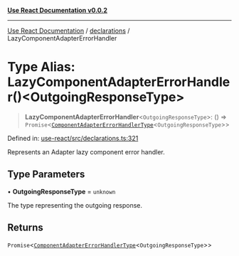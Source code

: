 [**Use React Documentation v0.0.2**](../../README.md)

***

[Use React Documentation](../../modules.md) / [declarations](../README.md) / LazyComponentAdapterErrorHandler

# Type Alias: LazyComponentAdapterErrorHandler()\<OutgoingResponseType\>

> **LazyComponentAdapterErrorHandler**\<`OutgoingResponseType`\>: () => `Promise`\<[`ComponentAdapterErrorHandlerType`](ComponentAdapterErrorHandlerType.md)\<`OutgoingResponseType`\>\>

Defined in: [use-react/src/declarations.ts:321](https://github.com/stonemjs/use-react/blob/27c0c592da81eceb639bfca4a4a8f24a448ad89c/src/declarations.ts#L321)

Represents an Adapter lazy component error handler.

## Type Parameters

• **OutgoingResponseType** = `unknown`

The type representing the outgoing response.

## Returns

`Promise`\<[`ComponentAdapterErrorHandlerType`](ComponentAdapterErrorHandlerType.md)\<`OutgoingResponseType`\>\>
